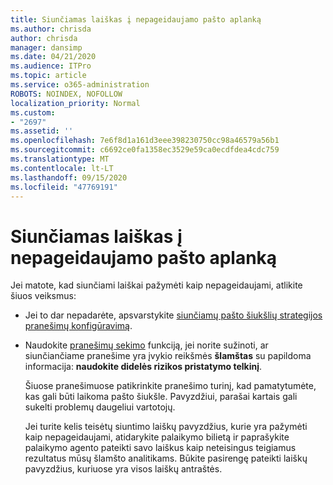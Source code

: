 ```yaml
---
title: Siunčiamas laiškas į nepageidaujamo pašto aplanką
ms.author: chrisda
author: chrisda
manager: dansimp
ms.date: 04/21/2020
ms.audience: ITPro
ms.topic: article
ms.service: o365-administration
ROBOTS: NOINDEX, NOFOLLOW
localization_priority: Normal
ms.custom:
- "2697"
ms.assetid: ''
ms.openlocfilehash: 7e6f8d1a161d3eee398230750cc98a46579a56b1
ms.sourcegitcommit: c6692ce0fa1358ec3529e59ca0ecdfdea4cdc759
ms.translationtype: MT
ms.contentlocale: lt-LT
ms.lasthandoff: 09/15/2020
ms.locfileid: "47769191"
---
```

# <a name="outbound-email-to-junk-email-folder"></a>Siunčiamas laiškas į nepageidaujamo pašto aplanką

Jei matote, kad siunčiami laiškai pažymėti kaip nepageidaujami, atlikite šiuos veiksmus:

- Jei to dar nepadarėte, apsvarstykite [siunčiamų pašto šiukšlių strategijos pranešimų konfigūravimą](https://docs.microsoft.com/microsoft-365/security/office-365-security/configure-the-outbound-spam-policy).

- Naudokite [pranešimų sekimo](https://docs.microsoft.com/microsoft-365/security/office-365-security/message-trace-scc) funkciją, jei norite sužinoti, ar siunčiančiame pranešime yra įvykio reikšmės **šlamštas** su papildoma informacija: **naudokite didelės rizikos pristatymo telkinį**.

  Šiuose pranešimuose patikrinkite pranešimo turinį, kad pamatytumėte, kas gali būti laikoma pašto šiukšle. Pavyzdžiui, parašai kartais gali sukelti problemų daugeliui vartotojų.

  Jei turite kelis teisėtų siuntimo laiškų pavyzdžius, kurie yra pažymėti kaip nepageidaujami, atidarykite palaikymo bilietą ir paprašykite palaikymo agento pateikti savo laiškus kaip neteisingus teigiamus rezultatus mūsų šlamšto analitikams. Būkite pasirengę pateikti laiškų pavyzdžius, kuriuose yra visos laiškų antraštės.
